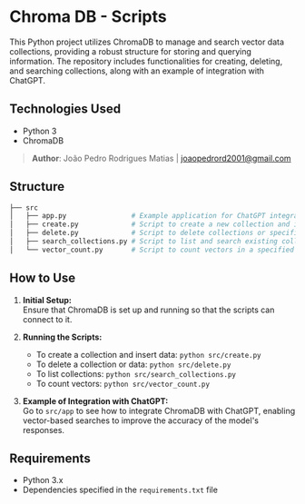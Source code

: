 # Chroma DB - Scripts

This Python project utilizes ChromaDB to manage and search vector data collections, providing a robust structure for storing and querying information. The repository includes functionalities for creating, deleting, and searching collections, along with an example of integration with ChatGPT.

## Technologies Used
- Python 3
- ChromaDB

> **Author**: João Pedro Rodrigues Matias | <joaopedrord2001@gmail.com>


## Structure

```bash
├── src                       
│   ├── app.py                # Example application for ChatGPT integration using ChromaDB
│   ├── create.py             # Script to create a new collection and insert data in ChromaDB
│   ├── delete.py             # Script to delete collections or specific data from ChromaDB
│   ├── search_collections.py # Script to list and search existing collections in ChromaDB
│   └── vector_count.py       # Script to count vectors in a specified ChromaDB collection
```

## How to Use

1. **Initial Setup:**  
   Ensure that ChromaDB is set up and running so that the scripts can connect to it.

2. **Running the Scripts:**
   - To create a collection and insert data: `python src/create.py`
   - To delete a collection or data: `python src/delete.py`
   - To list collections: `python src/search_collections.py`
   - To count vectors: `python src/vector_count.py`

3. **Example of Integration with ChatGPT:**  
   Go to `src/app` to see how to integrate ChromaDB with ChatGPT, enabling vector-based searches to improve the accuracy of the model's responses.

## Requirements
- Python 3.x
- Dependencies specified in the `requirements.txt` file

